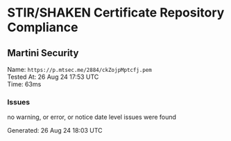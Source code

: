 # STIR/SHAKEN Certificate Repository Compliance

## Martini Security

Name: `https://p.mtsec.me/2884/ckZojpMptcfj.pem`\
Tested At: 26 Aug 24 17:53 UTC\
Time: 63ms

### Issues

no warning, or error, or notice date level issues were found

Generated: 26 Aug 24 18:03 UTC